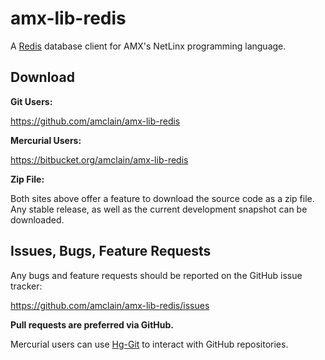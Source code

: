# amx-lib-redis

A [Redis](http://redis.io/) database client for AMX's NetLinx programming
language.


## Download

**Git Users:**

https://github.com/amclain/amx-lib-redis


**Mercurial Users:**

https://bitbucket.org/amclain/amx-lib-redis


**Zip File:**

Both sites above offer a feature to download the source code as a zip file.
Any stable release, as well as the current development snapshot can be downloaded.


## Issues, Bugs, Feature Requests

Any bugs and feature requests should be reported on the GitHub issue tracker:

https://github.com/amclain/amx-lib-redis/issues


**Pull requests are preferred via GitHub.**

Mercurial users can use [Hg-Git](http://hg-git.github.io/) to interact with
GitHub repositories.
